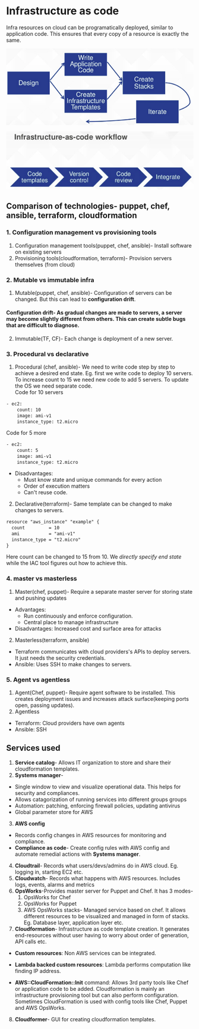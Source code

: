 # Infrastructure as code
Infra resources on cloud can be programatically deployed, similar to application code. This ensures that every copy of a resource is exactly the same.

![](images/2020-01-23-16-10-34.png)

![](images/2020-01-23-16-12-34.png)

## Comparison of technologies- puppet, chef, ansible, terraform, cloudformation
### 1. Configuration management vs provisioning tools
1. Configuration management tools(puppet, chef, ansible)- Install software on existing servers
2. Provisioning tools(cloudformation, terraform)- Provision servers themselves (from cloud)

### 2. Mutable vs immutable infra
1. Mutable(puppet, chef, ansible)- Configuration of servers can be changed. But this can lead to **configuration drift**.
#### Configuration drift- As gradual changes are made to servers, a server may become slightly different from others. This can create subtle bugs that are difficult to diagnose.

2. Immutable(TF, CF)- Each change is deployment of a new server.

### 3. Procedural vs declarative
1. Procedural (chef, ansible)- We need to write code step by step to achieve a desired end state. Eg. first we write code to deploy 10 servers. To increase count to 15 we need new code to add 5 servers. To update the OS we need separate code.  
Code for 10 servers  
```
- ec2:
    count: 10
    image: ami-v1    
    instance_type: t2.micro
```
Code for 5 more 
```
- ec2:
    count: 5
    image: ami-v1    
    instance_type: t2.micro
```

- Disadvantages:
    - Must know state and unique commands for every action
    - Order of execution matters
    - Can't reuse code.

2. Declarative(terraform)- Same template can be changed to make changes to servers.
```
resource "aws_instance" "example" {
  count         = 10
  ami           = "ami-v1"
  instance_type = "t2.micro"
}
```
Here count can be changed to 15 from 10. We *directly specify end state* while the IAC tool figures out how to achieve this.

### 4. master vs masterless
1. Master(chef, puppet)- Require a separate master server for storing state and pushing updates
- Advantages:
    - Run continuously and enforce configuration.
    - Central place to manage infrastructure
- Disadvantages: Increased cost and surface area for attacks

2. Masterless(terraform, ansible)
- Terraform communicates with cloud providers's APIs to deploy servers. It just needs the security credentials.
- Ansible: Uses SSH to make changes to servers.

### 5. Agent vs agentless
1. Agent(Chef, puppet)- Require agent software to be installed. This creates deployment issues and increases attack surface(keeping ports open, passing updates).
2. Agentless
- Terraform: Cloud providers have own agents
- Ansible: SSH

## Services used
1. **Service catalog**- Allows IT organization to store and share their cloudformation templates.
2. **Systems manager**- 
- Single window to view and visualize operational data. This helps for security and compliances.
- Allows catagorization of running services into different groups groups
- Automation: patching, enforcing firewall policies, updating antivirus
- Global parameter store for AWS
3. **AWS config**
- Records config changes in AWS resources for monitoring and compliance.
- **Compliance as code**- Create config rules with AWS config and automate remedial actions with **Systems manager**.
4. **Cloudtrail**- Records what users/devs/admins do in AWS cloud. Eg. logging in, starting EC2 etc.
5. **Cloudwatch**- Records what happens with AWS resources. Includes logs, events, alarms and metrics
6. **OpsWorks**-Provides master server for Puppet and Chef. It has 3 modes-
    1. OpsWorks for Chef
    2. OpsWorks for Puppet
    3. AWS OpsWorks stacks- Managed service based on chef. It allows different resources to be visualized and managed in form of stacks. Eg. Database layer, application layer etc.
7. **Cloudformation**- Infrastructure as code template creation. It generates end-resources without user having to worry about order of generation, API calls etc.
- **Custom resources**: Non AWS services can be integrated.
- **Lambda backed custom resources**: Lambda performs computation like finding IP address.

- **AWS::CloudFormation::Init** command: Allows 3rd party tools like Chef or application code to be added. Cloudformation is mainly an infrastructure provisioning tool but can also perform configuration. Sometimes CloudFormation is used with config tools like Chef, Puppet and AWS OpsWorks.
8. **Cloudformer**- GUI for creating cloudformation templates.


